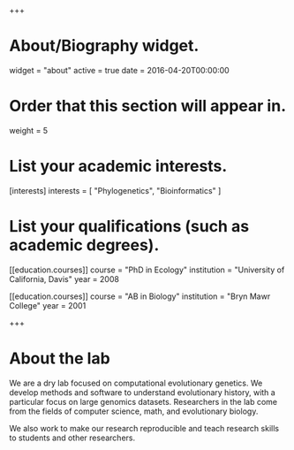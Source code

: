 +++
# About/Biography widget.
widget = "about"
active = true
date = 2016-04-20T00:00:00

# Order that this section will appear in.
weight = 5

# List your academic interests.
[interests]
  interests = [
    "Phylogenetics",
    "Bioinformatics"
  ]

# List your qualifications (such as academic degrees).
[[education.courses]]
  course = "PhD in Ecology"
  institution = "University of California, Davis"
  year = 2008

[[education.courses]]
  course = "AB in Biology"
  institution = "Bryn Mawr College"
  year = 2001
 
+++

# About the lab

We are a dry lab focused on computational evolutionary genetics. We develop methods and software to understand evolutionary history, with a particular focus on large genomics datasets. Researchers in the lab come from the fields of computer science, math, and evolutionary biology.

We also work to make our research reproducible and teach research skills to students and other researchers.
